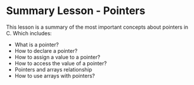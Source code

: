 # Summary Lesson - Pointers

This lesson is a summary of the most important concepts about pointers in C. Which includes:

- What is a pointer?
- How to declare a pointer?
- How to assign a value to a pointer?
- How to access the value of a pointer?
- Pointers and arrays relationship
- How to use arrays with pointers?
